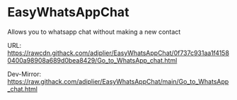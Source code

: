 # EasyWhatsAppChat

Allows you to whatsapp chat without making a new contact

URL: https://rawcdn.githack.com/adiplier/EasyWhatsAppChat/0f737c931aa1f41580400a98908a689d0bea8429/Go_to_WhatsApp_chat.html

Dev-Mirror: https://raw.githack.com/adiplier/EasyWhatsAppChat/main/Go_to_WhatsApp_chat.html
